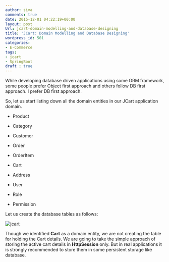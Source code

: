```yaml
---
author: siva
comments: true
date: 2015-12-01 04:22:19+00:00
layout: post
Url: jcart-domain-modelling-and-database-designing
title: 'JCart: Domain Modelling and Database Designing'
wordpress_id: 501
categories:
- E-Commerce
tags:
- jcart
- SpringBoot
draft : true
---
```


While developing database driven applications using some ORM framework, some people prefer Object first approach and others follow DB first approach. I prefer DB first approach.

So, let us start listing down all the domain entities in our JCart application domain.



	
  * Product

	
  * Category

	
  * Customer

	
  * Order

	
  * OrderItem

	
  * Cart

	
  * Address

	
  * User

	
  * Role

	
  * Permission


Let us create the database tables as follows:

[![jcart](http://sivalabs.in/wp-content/uploads/2015/12/jcart-261x300.png)](http://sivalabs.in/wp-content/uploads/2015/12/jcart.png)

Though we identified **Cart** as a domain entity, we are not creating the table for holding the Cart details. We are going to take the simple approach of storing the active cart details in **HttpSession** only. But in real applications it is strongly recommended to store them in some persistent storage like database.
